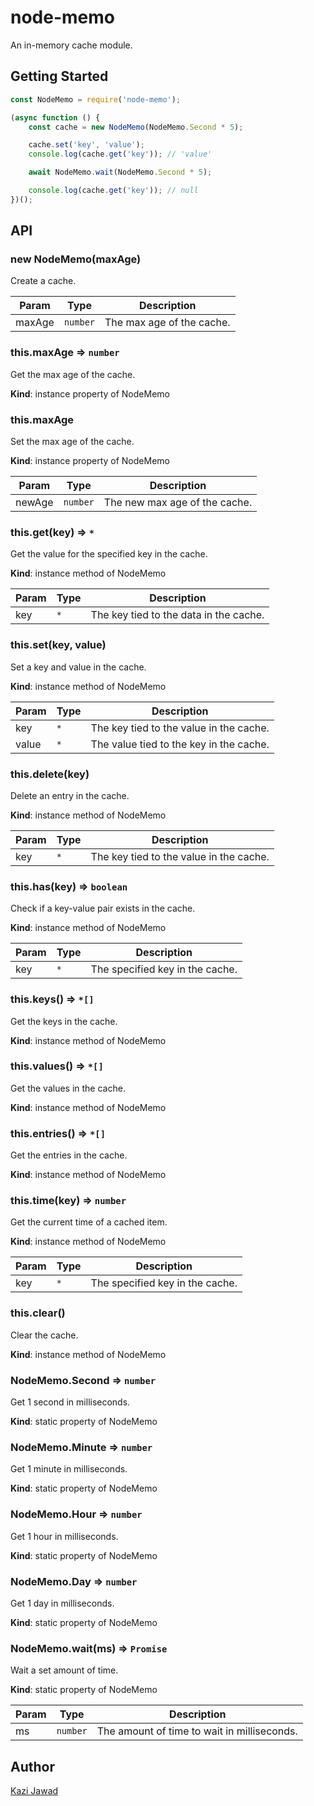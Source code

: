 # node-memo

An in-memory cache module.

## Getting Started

```JavaScript
const NodeMemo = require('node-memo');

(async function () {
    const cache = new NodeMemo(NodeMemo.Second * 5);

    cache.set('key', 'value');
    console.log(cache.get('key')); // 'value'

    await NodeMemo.wait(NodeMemo.Second * 5);

    console.log(cache.get('key')); // null
})();
```

## API

### new NodeMemo(maxAge)

Create a cache.

| Param  | Type     | Description               |
| ------ | -------- | ------------------------- |
| maxAge | `number` | The max age of the cache. |

### this.maxAge ⇒ `number`

Get the max age of the cache.

**Kind**: instance property of NodeMemo

### this.maxAge

Set the max age of the cache.

**Kind**: instance property of NodeMemo

| Param  | Type     | Description                   |
| ------ | -------- | ----------------------------- |
| newAge | `number` | The new max age of the cache. |

### this.get(key) ⇒ `*`

Get the value for the specified key in the cache.

**Kind**: instance method of NodeMemo

| Param | Type | Description                            |
| ----- | ---- | -------------------------------------- |
| key   | `*`  | The key tied to the data in the cache. |

### this.set(key, value)

Set a key and value in the cache.

**Kind**: instance method of NodeMemo

| Param | Type | Description                             |
| ----- | ---- | --------------------------------------- |
| key   | `*`  | The key tied to the value in the cache. |
| value | `*`  | The value tied to the key in the cache. |

### this.delete(key)

Delete an entry in the cache.

**Kind**: instance method of NodeMemo

| Param | Type | Description                             |
| ----- | ---- | --------------------------------------- |
| key   | `*`  | The key tied to the value in the cache. |

### this.has(key) ⇒ `boolean`

Check if a key-value pair exists in the cache.

**Kind**: instance method of NodeMemo

| Param | Type | Description                     |
| ----- | ---- | ------------------------------- |
| key   | `*`  | The specified key in the cache. |

### this.keys() ⇒ `*[]`

Get the keys in the cache.

**Kind**: instance method of NodeMemo

### this.values() ⇒ `*[]`

Get the values in the cache.

**Kind**: instance method of NodeMemo

### this.entries() ⇒ `*[]`

Get the entries in the cache.

**Kind**: instance method of NodeMemo

### this.time(key) ⇒ `number`

Get the current time of a cached item.

**Kind**: instance method of NodeMemo

| Param | Type | Description                     |
| ----- | ---- | ------------------------------- |
| key   | `*`  | The specified key in the cache. |

### this.clear()

Clear the cache.

**Kind**: instance method of NodeMemo

### NodeMemo.Second ⇒ `number`

Get 1 second in milliseconds.

**Kind**: static property of NodeMemo

### NodeMemo.Minute ⇒ `number`

Get 1 minute in milliseconds.

**Kind**: static property of NodeMemo

### NodeMemo.Hour ⇒ `number`

Get 1 hour in milliseconds.

**Kind**: static property of NodeMemo

### NodeMemo.Day ⇒ `number`

Get 1 day in milliseconds.

**Kind**: static property of NodeMemo

### NodeMemo.wait(ms) ⇒ `Promise`

Wait a set amount of time.

**Kind**: static property of NodeMemo

| Param | Type     | Description                                 |
| ----- | -------- | ------------------------------------------- |
| ms    | `number` | The amount of time to wait in milliseconds. |

## Author

[Kazi Jawad](https://github.com/kazijawad)
